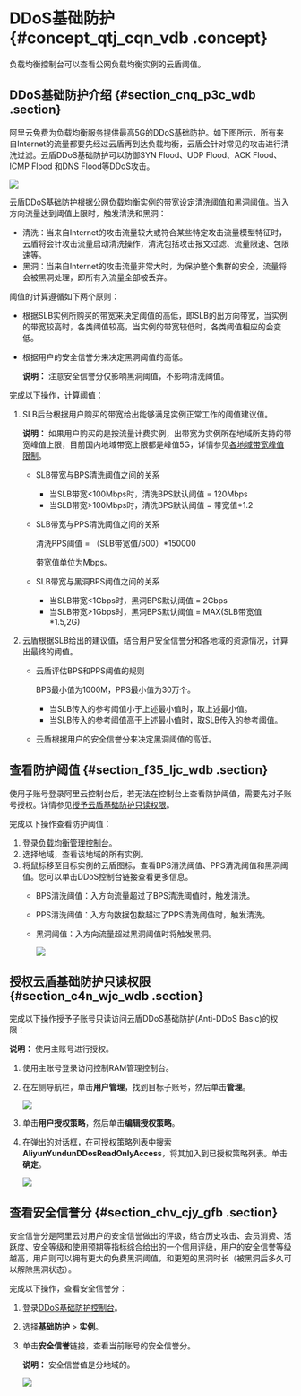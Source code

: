 # DDoS基础防护 {#concept_qtj_cqn_vdb .concept}

负载均衡控制台可以查看公网负载均衡实例的云盾阈值。

## DDoS基础防护介绍 {#section_cnq_p3c_wdb .section}

阿里云免费为负载均衡服务提供最高5G的DDoS基础防护。如下图所示，所有来自Internet的流量都要先经过云盾再到达负载均衡，云盾会针对常见的攻击进行清洗过滤。云盾DDoS基础防护可以防御SYN Flood、UDP Flood、ACK Flood、ICMP Flood 和DNS Flood等DDoS攻击。

![](../DNSLB11827830/images/2870_zh-CN.jpeg)

云盾DDoS基础防护根据公网负载均衡实例的带宽设定清洗阈值和黑洞阈值。当入方向流量达到阈值上限时，触发清洗和黑洞：

-   清洗：当来自Internet的攻击流量较大或符合某些特定攻击流量模型特征时，云盾将会针攻击流量启动清洗操作，清洗包括攻击报文过滤、流量限速、包限速等。
-   黑洞：当来自Internet的攻击流量非常大时，为保护整个集群的安全，流量将会被黑洞处理，即所有入流量全部被丢弃。

阈值的计算遵循如下两个原则：

-   根据SLB实例所购买的带宽来决定阈值的高低，即SLB的出方向带宽，当实例的带宽较高时，各类阈值较高，当实例的带宽较低时，各类阈值相应的会变低。
-   根据用户的安全信誉分来决定黑洞阈值的高低。

    **说明：** 注意安全信誉分仅影响黑洞阈值，不影响清洗阈值。


完成以下操作，计算阈值：

1.  SLB后台根据用户购买的带宽给出能够满足实例正常工作的阈值建议值。

    **说明：** 如果用户购买的是按流量计费实例，出带宽为实例所在地域所支持的带宽峰值上限，目前国内地域带宽上限都是峰值5G，详情参见[各地域带宽峰值限制](cn.zh-CN/用户指南（新版控制台）/各地域带宽峰值限制.md#)。

    -   SLB带宽与BPS清洗阈值之间的关系
        -   当SLB带宽<100Mbps时，清洗BPS默认阈值 = 120Mbps
        -   当SLB带宽\>100Mbps时，清洗BPS默认阈值 = 带宽值\*1.2
    -   SLB带宽与PPS清洗阈值之间的关系

        清洗PPS阈值 = （SLB带宽值/500）\*150000

        带宽值单位为Mbps。

    -   SLB带宽与黑洞BPS阈值之间的关系
        -   当SLB带宽<1Gbps时，黑洞BPS默认阈值 = 2Gbps
        -   当SLB带宽\>1Gbps时，黑洞BPS默认阈值 = MAX\(SLB带宽值\*1.5,2G\)
2.  云盾根据SLB给出的建议值，结合用户安全信誉分和各地域的资源情况，计算出最终的阈值。
    -   云盾评估BPS和PPS阈值的规则

        BPS最小值为1000M，PPS最小值为30万个。

        -   当SLB传入的参考阈值小于上述最小值时，取上述最小值。
        -   当SLB传入的参考阈值高于上述最小值时，取SLB传入的参考阈值。
    -   云盾根据用户的安全信誉分来决定黑洞阈值的高低。

## 查看防护阈值 {#section_f35_ljc_wdb .section}

使用子账号登录阿里云控制台后，若无法在控制台上查看防护阈值，需要先对子账号授权。详情参见[授予云盾基础防护只读权限](#section_c4n_wjc_wdb)。

完成以下操作查看防护阈值：

1.  登录[负载均衡管理控制台](https://slb.console.aliyun.com/)。
2.  选择地域，查看该地域的所有实例。
3.  将鼠标移至目标实例的云盾图标，查看BPS清洗阈值、PPS清洗阈值和黑洞阈值。您可以单击DDoS控制台链接查看更多信息。
    -   BPS清洗阈值：入方向流量超过了BPS清洗阈值时，触发清洗。
    -   PPS清洗阈值：入方向数据包数超过了PPS清洗阈值时，触发清洗。
    -   黑洞阈值：入方向流量超过黑洞阈值时将触发黑洞。

        ![](http://static-aliyun-doc.oss-cn-hangzhou.aliyuncs.com/assets/img/15694/15380396567339_zh-CN.png)


## 授权云盾基础防护只读权限 {#section_c4n_wjc_wdb .section}

完成以下操作授予子账号只读访问云盾DDoS基础防护\(Anti-DDoS Basic\)的权限：

**说明：** 使用主账号进行授权。

1.  使用主账号登录访问控制RAM管理控制台。
2.  在左侧导航栏，单击**用户管理**，找到目标子账号，然后单击**管理**。

    ![](http://static-aliyun-doc.oss-cn-hangzhou.aliyuncs.com/assets/img/4157/15380396562872_zh-CN.png)

3.  单击**用户授权策略**，然后单击**编辑授权策略**。
4.  在弹出的对话框，在可授权策略列表中搜索**AliyunYundunDDosReadOnlyAccess**，将其加入到已授权策略列表。单击**确定**。

    ![](http://static-aliyun-doc.oss-cn-hangzhou.aliyuncs.com/assets/img/4157/15380396562873_zh-CN.png)


## 查看安全信誉分 {#section_chv_cjy_gfb .section}

安全信誉分是阿里云对用户的安全信誉做出的评级，结合历史攻击、会员消费、活跃度、安全等级和使用预期等指标综合给出的一个信用评级，用户的安全信誉等级越高，用户则可以拥有更大的免费黑洞阈值，和更短的黑洞时长（被黑洞后多久可以解除黑洞状态）。

完成以下操作，查看安全信誉分：

1.  登录[DDoS基础防护控制台](https://yundun.console.aliyun.com/?p=ddosnext#/instance/cn-hangzhou)。
2.  选择**基础防护** \> **实例**。
3.  单击**安全信誉**链接，查看当前账号的安全信誉分。

    **说明：** 安全信誉值是分地域的。

    ![](http://static-aliyun-doc.oss-cn-hangzhou.aliyuncs.com/assets/img/15694/153803965612959_zh-CN.png)


